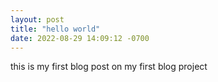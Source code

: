 ```yaml
---
layout: post
title: "hello world"
date: 2022-08-29 14:09:12 -0700
---
```


this is my first blog post on my first blog project
